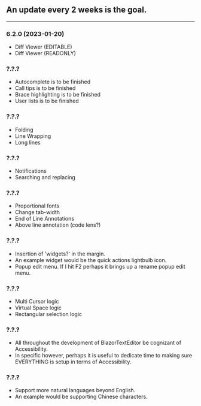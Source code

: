 ## An update every 2 weeks is the goal.

---

### 6.2.0 (2023-01-20)
- Diff Viewer (EDITABLE)
- Diff Viewer (READONLY)

### ?.?.?
- Autocomplete is to be finished
- Call tips is to be finished
- Brace highlighting is to be finished
- User lists is to be finished
### ?.?.?
- Folding
- Line Wrapping
- Long lines
### ?.?.?
- Notifications
- Searching and replacing
### ?.?.?
- Proportional fonts
- Change tab-width
- End of Line Annotations
- Above line annotation (code lens?)
### ?.?.?
- Insertion of 'widgets?' in the margin.
- An example widget would be the quick actions lightbulb icon.
- Popup edit menu. If I hit F2 perhaps it brings up a rename popup edit menu.
### ?.?.?
- Multi Cursor logic
- Virtual Space logic
- Rectangular selection logic
    
### ?.?.?
- All throughout the development of BlazorTextEditor be cognizant of Accessibility.
- In specific however, perhaps it is useful to dedicate time to making sure EVERYTHING is setup in terms of Accessibility.
    
### ?.?.?
- Support more natural languages
    beyond English.
- An example would be supporting
    Chinese characters.
